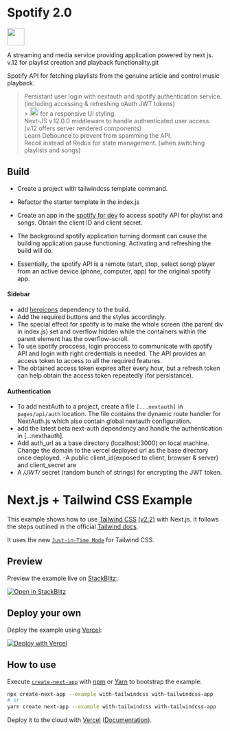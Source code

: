 # Spotify 2.0

<img src="https://img.shields.io/badge/Spotify-1ED760?&style=for-the-badge&logo=spotify&logoColor=white" height="40" />

A streaming and media service providing application powered by next js. v.12 for playlist creation and playback functionality.git

Spotify API for fetching playlists from the genuine article and control music playback.<br />

> Persistant user login with nextauth and spotify authentication service. (including accessing & refreshing oAuth JWT tokens)<br /> > <img src="https://img.shields.io/badge/Tailwind_CSS-38B2AC?style=for-the-badge&logo=tailwind-css&logoColor=white" height="20" /> for a responsive UI styling.<br />
> Next-JS v.12.0.0 middleware to handle authenticated user access. (v.12 offers server rendered components)<br />
> Learn Debounce to prevent from spamming the API.<br />
> Recoil instead of Redux for state management. (when switching playlists and songs)<br />

## Build

- Create a project with tailwindcss template command.
- Refactor the starter template in the index.js
- Create an app in the [spotify for dev](https://developer.spotify.com/dashboard/) to access spotify API for playlist and songs. Obtain the client ID and client secret.

- The background spotify application turning dormant can cause the building application pause functioning. Activating and refreshing the build will do.
- Essentially, the spotify API is a remote (start, stop, select song) player from an active device (phone, computer, app) for the original spotify app.

#### Sidebar

- add [heroicons](https://github.com/tailwindlabs/heroicons) dependency to the build.
- Add the required buttons and the styles accordingly.
- The special effect for spotify is to make the whole screen (the parent div in index.js) set and overflow hidden while the containers within the parent element has the overflow-scroll.
- To use spotify proccess, login proccess to communicate with spotify API and login with right credentials is needed. The API provides an access token to access to all the required features.
- The obtained access token expires after every hour, but a refresh token can help obtain the access token repeatedly (for persistance).

#### Authentication

- To add nextAuth to a project, create a file `[...nextauth]` in `pages/api/auth` location. The file contains the dynamic route handler for NextAuth.js which also contain global nextauth configuration.
- add the latest beta next-auth dependency and handle the authentication in [...nexthauth].
- Add auth_url as a base directory (localhost:3000) on local machine. Change the domain to the vercel deployed url as the base directory once deployed.
  -A public client_id(exposed to client, browser & server) and client_secret are
- A _/JWT/_ secret (random bunch of strings) for encrypting the JWT token.

# Next.js + Tailwind CSS Example

This example shows how to use [Tailwind CSS](https://tailwindcss.com/) [(v2.2)](https://blog.tailwindcss.com/tailwindcss-2-2) with Next.js. It follows the steps outlined in the official [Tailwind docs](https://tailwindcss.com/docs/guides/nextjs).

It uses the new [`Just-in-Time Mode`](https://tailwindcss.com/docs/just-in-time-mode) for Tailwind CSS.

## Preview

Preview the example live on [StackBlitz](http://stackblitz.com/):

[![Open in StackBlitz](https://developer.stackblitz.com/img/open_in_stackblitz.svg)](https://stackblitz.com/github/vercel/next.js/tree/canary/examples/with-tailwindcss)

## Deploy your own

Deploy the example using [Vercel](https://vercel.com?utm_source=github&utm_medium=readme&utm_campaign=next-example):

[![Deploy with Vercel](https://vercel.com/button)](https://vercel.com/new/git/external?repository-url=https://github.com/vercel/next.js/tree/canary/examples/with-tailwindcss&project-name=with-tailwindcss&repository-name=with-tailwindcss)

## How to use

Execute [`create-next-app`](https://github.com/vercel/next.js/tree/canary/packages/create-next-app) with [npm](https://docs.npmjs.com/cli/init) or [Yarn](https://yarnpkg.com/lang/en/docs/cli/create/) to bootstrap the example:

```bash
npx create-next-app --example with-tailwindcss with-tailwindcss-app
# or
yarn create next-app --example with-tailwindcss with-tailwindcss-app
```

Deploy it to the cloud with [Vercel](https://vercel.com/new?utm_source=github&utm_medium=readme&utm_campaign=next-example) ([Documentation](https://nextjs.org/docs/deployment)).
